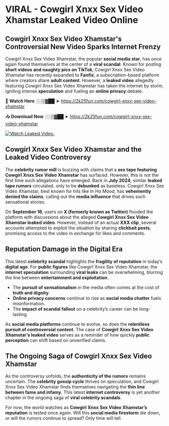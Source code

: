 # VIRAL - Cowgirl Xnxx Sex Video Xhamstar Leaked Video Online

## **Cowgirl Xnxx Sex Video Xhamstar's Controversial New Video Sparks Internet Frenzy**  

Cowgirl Xnxx Sex Video Xhamstar, the popular **social media star**, has once again found themselves at the center of a **viral scandal**. Known for posting **short videos and naughty pics on TikTok**, Cowgirl Xnxx Sex Video Xhamstar has recently expanded to **Fanfix**, a subscription-based platform where creators share **adult content**. However, a **leaked video** allegedly featuring Cowgirl Xnxx Sex Video Xhamstar has taken the internet by storm, igniting intense **speculation** and fueling an **online privacy** debate.  

🔴 **Watch Here** ░░▒▓██ ➤ https://2k25fun.com/cowgirl-xnxx-sex-video-xhamstar  

📥 **Download Now** ░░▒▓██ ➤ https://2k25fun.com/cowgirl-xnxx-sex-video-xhamstar  

[![Watch Leaked Video.](https://miro.medium.com/v2/resize:fit:828/format:webp/1*cilzJN44JGOrTw9NJCrNHA.gif "Watch Leaked Video")](https://2k25fun.com/cowgirl-xnxx-sex-video-xhamstar)

## **Cowgirl Xnxx Sex Video Xhamstar and the Leaked Video Controversy**  

The **celebrity rumor mill** is buzzing with claims that a **sex tape featuring Cowgirl Xnxx Sex Video Xhamstar** has surfaced. However, this is not the first time such allegations have emerged. Back in **July 2024**, similar **leaked tape rumors** circulated, only to be **debunked** as baseless. Cowgirl Xnxx Sex Video Xhamstar, best known for hits like *In Ha Mood*, has **vehemently denied the claims**, calling out the **media influence** that drives such sensational stories.  

On **September 16**, users on **X (formerly known as Twitter)** flooded the platform with discussions about the alleged **Cowgirl Xnxx Sex Video Xhamstar leaked video**. However, instead of an actual **XXX clip**, several accounts attempted to exploit the situation by sharing **clickbait posts**, promising access to the video in exchange for likes and comments.  

## **Reputation Damage in the Digital Era**  

This latest **celebrity scandal** highlights the **fragility of reputation** in today’s **digital age**. For **public figures** like Cowgirl Xnxx Sex Video Xhamstar, the **internet speculation** surrounding **viral leaks** can be overwhelming, blurring the line between **entertainment and exploitation**.  

- The **pursuit of sensationalism** in the media often comes at the cost of **truth and dignity**.  
- **Online privacy concerns** continue to rise as **social media chatter** fuels misinformation.  
- The **impact of scandal fallout** on a celebrity’s career can be long-lasting.  

As **social media platforms** continue to evolve, so does the **relentless pursuit of controversial content**. The case of **Cowgirl Xnxx Sex Video Xhamstar’s leaked video** serves as a reminder of how quickly **public perception** can shift based on unverified claims.  

## **The Ongoing Saga of Cowgirl Xnxx Sex Video Xhamstar**  

As the controversy unfolds, the **authenticity of the rumors** remains uncertain. The **celebrity gossip cycle** thrives on speculation, and Cowgirl Xnxx Sex Video Xhamstar finds themselves navigating the **thin line between fame and infamy**. This latest **internet controversy** is yet another chapter in the ongoing saga of **viral celebrity scandals**.  

For now, the world watches as **Cowgirl Xnxx Sex Video Xhamstar’s reputation** is tested once again. Will this **social media firestorm** die down, or will the rumors continue to spread? Only time will tell.